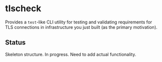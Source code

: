 # tlscheck

Provides a `test`-like CLI utility for testing and validating requirements for
TLS connections in infrastructure you just built (as the primary motivation).

## Status

Skeleton structure. In progress. Need to add actual functionality.


